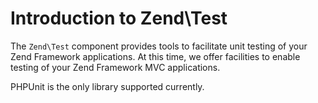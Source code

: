 # Introduction to Zend\\Test

The `Zend\Test` component provides tools to facilitate unit testing of your Zend Framework
applications. At this time, we offer facilities to enable testing of your Zend Framework MVC
applications.

PHPUnit is the only library supported currently.
